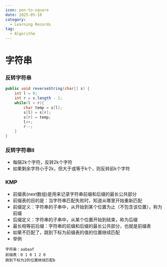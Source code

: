 ```yaml
---
icon: pen-to-square
date: 2025-05-18
category:
  - Learning Records
tag:
  - Algorithm
---
```


# 字符串

### 反转字符串
``` java
public void reverseString(char[] s) {
    int l = 0;
    int r = s.length - 1;
    while(l < r){
        char temp = s[l];
        s[l] = s[r];
        s[r] = temp;
        l++;
        r--;
    }
}
```

### 反转字符串II
- 每隔2k个字符，反转2k个字符
- 如果剩余字符小于2k，但大于或等于k个，则反转前k个字符


### KMP
- 前缀表(next数组)是用来记录字符串前缀和后缀的最长公共部分
- 前缀表的目的是：当字符串匹配失败时，知道从哪里开始重新匹配
- 前缀定义：字符串的子串中，从开始到某个位置为止（不包含该位置），称为前缀
- 后缀定义：字符串的子串中，从某个位置开始到结束，称为后缀
- 最长相等前后缀：字符串的前缀和后缀的最长公共部分，也就是前缀表
- 如果不匹配了，跳到下标为前缀表的值的位置继续匹配
- 举例
```
字符串：aabaaf
前缀表：0 1 0 1 2 0
跳到下标为2的位置继续匹配b
```
